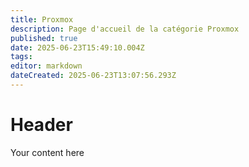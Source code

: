 ```yaml
---
title: Proxmox
description: Page d'accueil de la catégorie Proxmox
published: true
date: 2025-06-23T15:49:10.004Z
tags: 
editor: markdown
dateCreated: 2025-06-23T13:07:56.293Z
---
```


# Header
Your content here